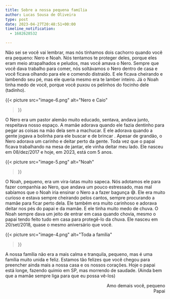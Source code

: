 ```yaml
---
title: Sobre a nossa pequena família
author: Lucas Sousa de Oliveira
type: post
date: 2023-04-27T20:48:51+00:00
timeline_notification:
  - 1682628532

---
```

Não sei se você vai lembrar, mas nós tínhamos dois cachorro quando você era pequeno: Nero e Noah. Nós tentamos te proteger deles, porque eles eram meio atrapalhados e peludos, mas você amava o Nero. Sempre que você dava trabalho para comer, nós soltávamos o Nero dentro de casa e você ficava olhando para ele e comendo distraído. E ele ficava cheirando e lambendo seu pé, mas ele queria mesmo era te lamber inteiro. Já o Noah tinha medo de você, porque você puxou os pelinhos do focinho dele (tadinho).

{{< picture
  src="image-6.png"
  alt="Nero e Caio"
>}}

O Nero era um pastor alemão muito educado, sentava, andava junto, respeitava nosso espaço. A mamãe adorava quando ele fazia dentinho para pegar as coisas na mão dela sem a machucar. E ele adorava quando a gente jogava a bolinha para ele buscar e de brincar . Apesar de grandão, o Nero adorava um carinho e deitar perto da gente. Toda vez que o papai ficava trabalhando na mesa de jantar, ele vinha deitar meu lado. Ele nasceu em 08/dez/2017 e hoje, em 2023, está com 5 anos.

{{< picture
  src="image-5.png"
  alt="Noah"
>}}

O Noah, pequeno, era um vira-latas muito sapeca. Nós adotamos ele para fazer companhia ao Nero, que andava um pouco estressado, mas mal sabíamos que o Noah iria ensinar o Nero a a fazer bagunça 😅. Ele era muito curioso e estava sempre cheirando pelos cantos, sempre procurando a mamãe para ficar perto dela. Ele também era muito carinhoso e adorava deitar nos pés do papai e da mamãe. E ele tinha muito medo de chuva. O Noah sempre dava um jeito de entrar em casa quando chovia, mesmo o papai tendo feito tudo em casa para protegê-lo da chuva. Ele nasceu em 20/set/2018, quase o mesmo aniversário que você.

{{< picture
  src="image-4.png"
  alt="Toda a família"
>}}

A nossa família não era a mais calma e tranquila, pequeno, mas é uma família muito unida e feliz. Estamos tão felizes que você chegou para preencher ainda mais a nossa casa e os nossos corações. Hoje o papai está longe, fazendo quimio em SP, mas morrendo de saudade. (Ainda bem que a mamãe sempre liga para que eu possa vê-los)

<p style="text-align: right">
  Amo demais você, pequeno<br />Papai
</p>
